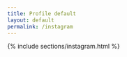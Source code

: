 ```yaml
---
title: Profile default
layout: default
permalink: /instagram
---
```


{% include sections/instagram.html %}